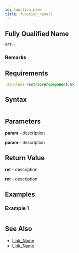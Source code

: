 ```yaml
---
id: function_name
title: function_name()
---
```

## Fully Qualified Name
```cpp
SST::
```

### Remarks

## Requirements

```cpp
 #include <sst/core/component.h>
```

## Syntax

```cpp

```

## Parameters

**param** - description

**param** - description

## Return Value

**ret** - description

**ret** - description

## Examples

### Example 1
```cpp

```

## See Also

- [Link_Name](TBA)
- [Link_Name](TBA)